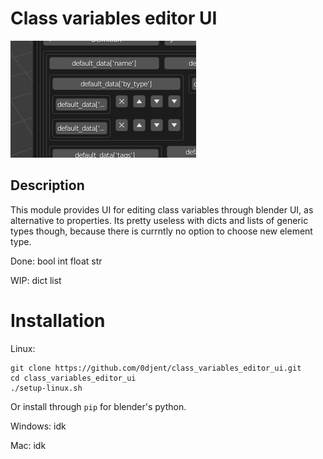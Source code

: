 # Class variables editor UI
![example](static/screenshot_1.png)
## Description
This module provides UI for editing class variables through blender UI, as alternative to properties.
Its pretty useless with dicts and lists of generic types though, because there is currntly no option to choose new element type.

Done:
    bool
    int
    float
    str

WIP:
    dict
    list

# Installation
Linux:
```
git clone https://github.com/0djent/class_variables_editor_ui.git
cd class_variables_editor_ui
./setup-linux.sh
```
Or install through `pip` for blender's python.

Windows:
idk

Mac:
idk
